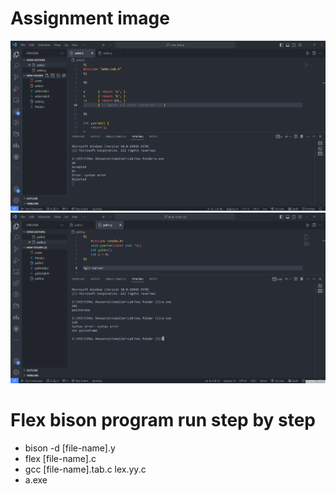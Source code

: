 # Assignment image
<img src = "images/Screenshot_1.png">
<img src = "images/Screenshot_2.png">

# Flex bison program run step by step
<ul>
  <li>bison -d [file-name].y</li>
  <li>flex [file-name].c</li>
  <li>gcc [file-name].tab.c lex.yy.c</li>
  <li>a.exe</li>
</ul>